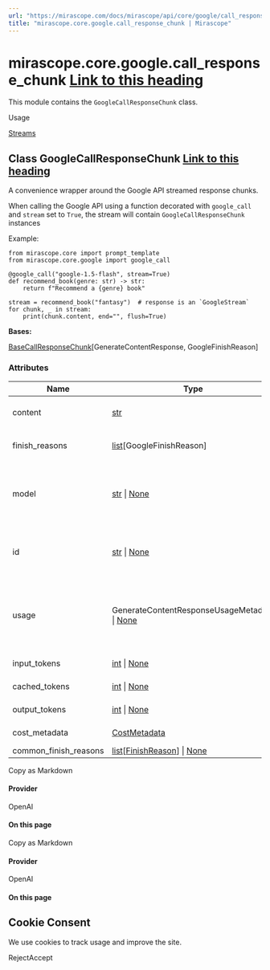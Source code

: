 ```yaml
---
url: "https://mirascope.com/docs/mirascope/api/core/google/call_response_chunk"
title: "mirascope.core.google.call_response_chunk | Mirascope"
---
```


# mirascope.core.google.call\_response\_chunk [Link to this heading](https://mirascope.com/docs/mirascope/api/core/google/call_response_chunk\#mirascope-core-google-call-response-chunk)

This module contains the `GoogleCallResponseChunk` class.

Usage

[Streams](https://mirascope.com/docs/mirascope/learn/streams#handling-streamed-responses)

## Class GoogleCallResponseChunk [Link to this heading](https://mirascope.com/docs/mirascope/api/core/google/call_response_chunk\#googlecallresponsechunk)

A convenience wrapper around the Google API streamed response chunks.

When calling the Google API using a function decorated with `google_call` and
`stream` set to `True`, the stream will contain `GoogleCallResponseChunk` instances

Example:

```
from mirascope.core import prompt_template
from mirascope.core.google import google_call

@google_call("google-1.5-flash", stream=True)
def recommend_book(genre: str) -> str:
    return f"Recommend a {genre} book"

stream = recommend_book("fantasy")  # response is an `GoogleStream`
for chunk, _ in stream:
    print(chunk.content, end="", flush=True)
```

**Bases:**

[BaseCallResponseChunk](https://mirascope.com/docs/mirascope/api/core/base/call_response_chunk#basecallresponsechunk)\[GenerateContentResponse, GoogleFinishReason\]

### Attributes

| Name | Type | Description |
| --- | --- | --- |
| content | [str](https://docs.python.org/3/library/stdtypes.html#str) | Returns the chunk content for the 0th choice. |
| finish\_reasons | [list](https://docs.python.org/3/library/stdtypes.html#list)\[GoogleFinishReason\] | Returns the finish reasons of the response. |
| model | [str](https://docs.python.org/3/library/stdtypes.html#str) \| [None](https://docs.python.org/3/library/constants.html#None) | Returns the model name.<br>google.generativeai does not return model, so we return None |
| id | [str](https://docs.python.org/3/library/stdtypes.html#str) \| [None](https://docs.python.org/3/library/constants.html#None) | Returns the id of the response.<br>google.generativeai does not return an id |
| usage | GenerateContentResponseUsageMetadata \| [None](https://docs.python.org/3/library/constants.html#None) | Returns the usage of the chat completion.<br>google.generativeai does not have Usage, so we return None |
| input\_tokens | [int](https://docs.python.org/3/library/functions.html#int) \| [None](https://docs.python.org/3/library/constants.html#None) | Returns the number of input tokens. |
| cached\_tokens | [int](https://docs.python.org/3/library/functions.html#int) \| [None](https://docs.python.org/3/library/constants.html#None) | Returns the number of cached tokens. |
| output\_tokens | [int](https://docs.python.org/3/library/functions.html#int) \| [None](https://docs.python.org/3/library/constants.html#None) | Returns the number of output tokens. |
| cost\_metadata | [CostMetadata](https://mirascope.com/docs/mirascope/api/core/base/types#costmetadata) | Returns the cost metadata. |
| common\_finish\_reasons | [list](https://docs.python.org/3/library/stdtypes.html#list)\[[FinishReason](https://mirascope.com/docs/mirascope/api/core/openai/call_response_chunk#finishreason)\] \| [None](https://docs.python.org/3/library/constants.html#None) | - |

Copy as Markdown

#### Provider

OpenAI

#### On this page

Copy as Markdown

#### Provider

OpenAI

#### On this page

## Cookie Consent

We use cookies to track usage and improve the site.

RejectAccept